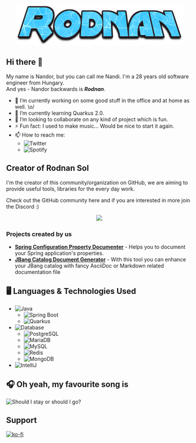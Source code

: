 <div align="center">
    <img src="header.png"> 
</div>

## Hi there 👋
My name is Nandor, but you can call me Nandi. I'm a 28 years old software engineer from Hungary.  
And yes - Nandor backwards is ***Rodnan***.
- 🔭 I’m currently working on some good stuff in the office and at home as well. \o/
- 🌱 I’m currently learning Quarkus 2.0.
- 👯 I’m looking to collaborate on any kind of project which is fun.
- ⚡ Fun fact: I used to make music... Would be nice to start it again.
- 📫 How to reach me: 
    - ![Twitter](https://img.shields.io/twitter/follow/therealhnk?style=for-the-badge&logo=twitter)
    - ![Spotify](https://img.shields.io/badge/Spotify-gray?style=for-the-badge&logo=spotify&link=https://open.spotify.com/user/11139842954?si=7a763ee8bafc46b4)

## Creator of Rodnan Sol

I'm the creator of this community/organization on GitHub, we are aiming to provide useful tools, libraries for the every day work.

Check out the GitHub community here and if you are interested in more join the Discord :)

<div align="center">
    <kbd><a href="https://github.com/rodnansol"><img src="https://avatars.githubusercontent.com/u/107804610?s=200&v=4" /></a></kbd>
</div>

### Projects created by us

- **[Spring Configuration Property Documenter](https://github.com/rodnansol/spring-configuration-property-documenter)** - Helps you to document your Spring application's properties.
- **[JBang Catalog Document Generator](https://github.com/rodnansol/jbang-catalog-document-generator)** - With this tool you can enhance your JBang catalog with fancy AsciiDoc or Markdown related documentation file

## 🖥️ Languages & Technologies Used
- ![Java](https://img.shields.io/badge/Language-Java-yellow?style=for-the-badge&logo=java)
  - ![Spring Boot](https://img.shields.io/badge/Technology-Spring%20Boot-green?style=for-the-badge&logo=spring)
  - ![Quarkus](https://img.shields.io/badge/Technology-Quarkus-blue?style=for-the-badge&logo=quarkus)
- ![Database](https://img.shields.io/badge/Persistence-Database-blue?style=for-the-badge)
  - ![PostgreSQL](https://img.shields.io/badge/Technology-PostgreSQL-blue?style=for-the-badge&logo=Postgresql)
  - ![MariaDB](https://img.shields.io/badge/Technology-MariaDB-white?style=for-the-badge&logo=mariadb)  
  - ![MySQL](https://img.shields.io/badge/Technology-MySQL-blue?style=for-the-badge&logo=mysql)
  - ![Redis](https://img.shields.io/badge/Technology-Redis-red?style=for-the-badge&logo=Redis)
  - ![MongoDB](https://img.shields.io/badge/Technology-MongoDB-green?style=for-the-badge&logo=mongodb)
- ![IntelliJ](https://img.shields.io/badge/IDE-IntelliJ-red?style=for-the-badge&logo=IntelliJ%20IDEA)


## 🎧 Oh yeah, my favourite song is
![Should I stay or should I go?](https://img.shields.io/badge/Should%20I%20stay%20or%20should%20I%20go%20-gray?style=for-the-badge&logo=spotify&link=https://open.spotify.com/track/39shmbIHICJ2Wxnk1fPSdz?si=54d7eca029d045c2)

## Support
[![ko-fi](https://ko-fi.com/img/githubbutton_sm.svg)](https://ko-fi.com/T6T0F98KL)
